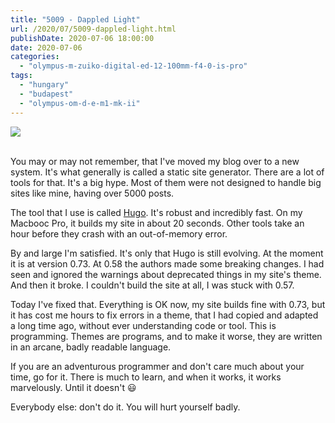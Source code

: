 ```yaml
---
title: "5009 - Dappled Light"
url: /2020/07/5009-dappled-light.html
publishDate: 2020-07-06 18:00:00
date: 2020-07-06
categories: 
  - "olympus-m-zuiko-digital-ed-12-100mm-f4-0-is-pro"
tags: 
  - "hungary"
  - "budapest"
  - "olympus-om-d-e-m1-mk-ii"
---
```

<div class="container">
<div class="center"><a target="_blank" href="https://d25zfm9zpd7gm5.cloudfront.net/1200x1200/2018/20180522_113616_lr.jpg"><img class="webfeedsFeaturedVisual" src="https://d25zfm9zpd7gm5.cloudfront.net/0600x0600/2018/20180522_113616_lr.jpg" /></a></div>
</div>
<br />

You may or may not remember, that I've moved my blog over to a new
system. It's what generally is called a static site generator. There
are a lot of tools for that. It's a big hype. Most of them were not
designed to handle big sites like mine, having over 5000 posts.

The tool that I use is called [Hugo](https://gohugo.io/). It's
robust and incredibly fast. On my Macbooc Pro, it builds my site in
about 20 seconds. Other tools take an hour before they crash with an
out-of-memory error.

By and large I'm satisfied. It's only that Hugo is still evolving.
At the moment it is at version 0.73. At 0.58 the authors made some
breaking changes. I had seen and ignored the warnings about
deprecated things in my site's theme. And then it broke. I couldn't
build the site at all, I was stuck with 0.57.

Today I've fixed that. Everything is OK now, my site builds fine
with 0.73, but it has cost me hours to fix errors in a theme, that I
had copied and adapted a long time ago, without ever understanding
code or tool. This is programming. Themes are programs, and to make
it worse, they are written in an arcane, badly readable language.

If you are an adventurous programmer and don't care much about your
time, go for it. There is much to learn, and when it works, it works
marvelously. Until it doesn't :smiley:

Everybody else: don't do it. You will hurt yourself badly.